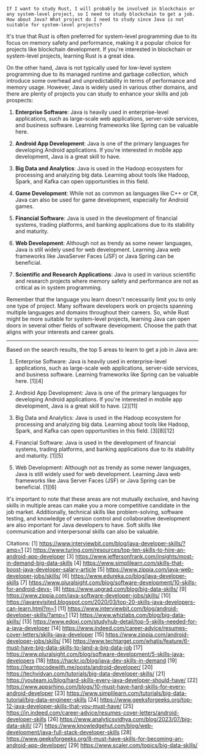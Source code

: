 ```
If I want to study Rust, I will probably be involved in blockchain or any system-level project, so I need to study blockchain to get a job. How about Java? What project do I need to study since Java is not suitable for system-level projects?
```

It's true that Rust is often preferred for system-level programming due to its focus on memory safety and performance, making it a popular choice for projects like blockchain development. If you're interested in blockchain or system-level projects, learning Rust is a great idea.

On the other hand, Java is not typically used for low-level system programming due to its managed runtime and garbage collection, which introduce some overhead and unpredictability in terms of performance and memory usage. However, Java is widely used in various other domains, and there are plenty of projects you can study to enhance your skills and job prospects:

1. **Enterprise Software**: Java is heavily used in enterprise-level applications, such as large-scale web applications, server-side services, and business software. Learning frameworks like Spring can be valuable here.

2. **Android App Development**: Java is one of the primary languages for developing Android applications. If you're interested in mobile app development, Java is a great skill to have.

3. **Big Data and Analytics**: Java is used in the Hadoop ecosystem for processing and analyzing big data. Learning about tools like Hadoop, Spark, and Kafka can open opportunities in this field.

4. **Game Development**: While not as common as languages like C++ or C#, Java can also be used for game development, especially for Android games.

5. **Financial Software**: Java is used in the development of financial systems, trading platforms, and banking applications due to its stability and maturity.

6. **Web Development**: Although not as trendy as some newer languages, Java is still widely used for web development. Learning Java web frameworks like JavaServer Faces (JSF) or Java Spring can be beneficial.

7. **Scientific and Research Applications**: Java is used in various scientific and research projects where memory safety and performance are not as critical as in system programming.

Remember that the language you learn doesn't necessarily limit you to only one type of project. Many software developers work on projects spanning multiple languages and domains throughout their careers. So, while Rust might be more suitable for system-level projects, learning Java can open doors in several other fields of software development. Choose the path that aligns with your interests and career goals.


___


Based on the search results, the top 5 areas to learn to get a job in Java are:

1. Enterprise Software: Java is heavily used in enterprise-level applications, such as large-scale web applications, server-side services, and business software. Learning frameworks like Spring can be valuable here. [1][4]

2. Android App Development: Java is one of the primary languages for developing Android applications. If you're interested in mobile app development, Java is a great skill to have. [2][11]

3. Big Data and Analytics: Java is used in the Hadoop ecosystem for processing and analyzing big data. Learning about tools like Hadoop, Spark, and Kafka can open opportunities in this field. [3][8][12]

4. Financial Software: Java is used in the development of financial systems, trading platforms, and banking applications due to its stability and maturity. [1][5]

5. Web Development: Although not as trendy as some newer languages, Java is still widely used for web development. Learning Java web frameworks like Java Server Faces (JSF) or Java Spring can be beneficial. [1][6]

It's important to note that these areas are not mutually exclusive, and having skills in multiple areas can make you a more competitive candidate in the job market. Additionally, technical skills like problem-solving, software testing, and knowledge of version control and collaborative development are also important for Java developers to have. Soft skills like communication and interpersonal skills can also be valuable.

Citations:
[1] https://www.interviewbit.com/blog/java-developer-skills/?amp=1
[2] https://www.turing.com/resources/top-ten-skills-to-hire-an-android-app-developer
[3] https://www.jeffersonfrank.com/insights/most-in-demand-big-data-skills
[4] https://www.simplilearn.com/skills-that-boost-java-developer-salary-article
[5] https://www.zippia.com/java-web-developer-jobs/skills/
[6] https://www.edureka.co/blog/java-developer-skills
[7] https://www.pluralsight.com/blog/software-development/10-skills-for-android-devs-
[8] https://www.upgrad.com/blog/big-data-skills/
[9] https://www.zippia.com/java-software-developer-jobs/skills/
[10] https://javarevisited.blogspot.com/2020/03/top-20-skills-java-developers-can-learn.html?m=1
[11] https://www.interviewbit.com/blog/android-developer-skills/?amp=1
[12] https://www.whizlabs.com/blog/big-data-skills/
[13] https://www.edoxi.com/studyhub-detail/top-5-skills-needed-for-a-java-developer
[14] https://www.indeed.com/career-advice/resumes-cover-letters/skills-java-developer
[15] https://www.zippia.com/android-developer-jobs/skills/
[16] https://www.techtarget.com/whatis/feature/6-must-have-big-data-skills-to-land-a-big-data-job
[17] https://www.pluralsight.com/blog/software-development/5-skills-java-developers
[18] https://hackr.io/blog/java-dev-skills-in-demand
[19] https://learntocodewith.me/posts/android-developer/
[20] https://techvidvan.com/tutorials/big-data-developer-skills/
[21] https://youteam.io/blog/hard-skills-every-java-developer-should-have/
[22] https://www.appsrhino.com/blogs/10-must-have-hard-skills-for-every-android-developer
[23] https://www.simplilearn.com/tutorials/big-data-tutorial/big-data-engineer-skills
[24] https://www.geeksforgeeks.org/top-12-java-developer-skills-that-you-must-have/
[25] https://in.indeed.com/career-advice/resumes-cover-letters/android-developer-skills
[26] https://www.analyticsvidhya.com/blog/2023/07/big-data-skill/
[27] https://www.knowledgehut.com/blog/web-development/java-full-stack-developer-skills
[28] https://www.geeksforgeeks.org/8-must-have-skills-for-becoming-an-android-app-developer/
[29] https://www.scaler.com/topics/big-data-skills/